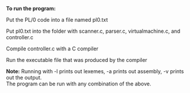 **To run the program:**

Put the PL/0 code into a file named pl0.txt 

Put pl0.txt into the folder with scanner.c, parser.c, virtualmachine.c, and controller.c

Compile controller.c with a C compiler

Run the executable file that was produced by the compiler
	
**Note:**
Running with -l prints out lexemes, -a prints out assembly, -v prints out the output.  
The program can be run with any combination of the above.
